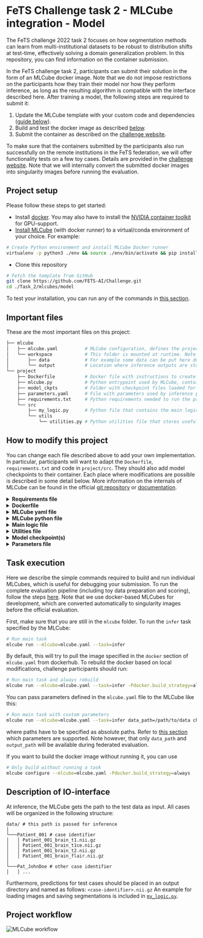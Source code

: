 # FeTS Challenge task 2 - MLCube integration - Model

The FeTS challenge 2022 task 2 focuses on how segmentation methods can learn from multi-institutional datasets to be robust to distribution shifts at test-time, effectively solving a domain generalization problem. In this repository, you can find information on the container submission.

In the FeTS challenge task 2, participants can submit their solution in the form of an MLCube docker image. Note that we do not impose restrictions on the participants how they train their model nor how they perform inference, as long as the resulting algorithm is compatible with the interface described here. After training a model, the following steps are required to submit it:

1. Update the MLCube template with your custom code and dependencies ([guide below](#how-to-modify-this-project)).
2. Build and test the docker image as described [below](#task-execution).
3. Submit the container as described on the [challenge website](https://www.synapse.org/#!Synapse:syn28546456/wiki/617255).

To make sure that the containers submitted by the participants also run successfully on the remote institutions in the FeTS federation, we will offer functionality tests on a few toy cases. Details are provided in the [challenge website](https://www.synapse.org/#!Synapse:syn28546456/wiki/617255). Note that we will internally convert the submitted docker images into singularity images before running the evaluation.

## Project setup

Please follow these steps to get started:

- Install [docker](https://docs.docker.com/engine/install/). You may also have to install the [NVIDIA container toolkit](https://docs.nvidia.com/datacenter/cloud-native/container-toolkit/install-guide.html#installing-on-ubuntu-and-debian) for GPU-support.
- [Install MLCube](https://mlcommons.github.io/mlcube/getting-started/) (with docker runner) to a virtual/conda environment of your choice. For example:

```bash
# Create Python environment and install MLCube Docker runner 
virtualenv -p python3 ./env && source ./env/bin/activate && pip install mlcube-docker
```

<!-- - (Optional) Install MLCube's singularity runner. -->
- Clone this repository

```bash
# Fetch the template from GitHub
git clone https://github.com/FETS-AI/Challenge.git
cd ./Task_2/mlcubes/model
```

To test your installation, you can run any of the commands in [this section](#task-execution).

## Important files

These are the most important files on this project:

```bash
├── mlcube
│   ├── mlcube.yaml          # MLCube configuration, defines the project, author, platform, docker and tasks.
│   └── workspace            # This folder is mounted at runtime. Note that it will be empty during fed. eval.
│       ├── data             # For example some data can be put here during local testing.
│       └── output           # Location where inference outputs are stored.
└── project
    ├── Dockerfile           # Docker file with instructions to create the image.
    ├── mlcube.py            # Python entrypoint used by MLCube, contains the logic for MLCube tasks.
    ├── model_ckpts          # Folder with checkpoint files loaded for inference.
    ├── parameters.yaml      # File with parameters used by inference procedure.
    ├── requirements.txt     # Python requirements needed to run the project inside Docker.
    └── src
        ├── my_logic.py      # Python file that contains the main logic of the project.
        └── utils
            └── utilities.py # Python utilities file that stores useful functions.
```

## How to modify this project

You can change each file described above to add your own implementation. In particular, participants will want to adapt the `Dockerfile`, `requirements.txt` and code in `project/src`. They should also add model checkpoints to their container. Each place where modifications are possible is described in some detail below. More information on the internals of MLCube can be found in the official [git repository](https://github.com/mlcommons/mlcube) or [documentation](https://mlcommons.github.io/mlcube/).

<details><summary><b>Requirements file </b></summary>
<p>

In this file (`requirements.txt`) you can add all the python dependencies needed for running your implementation. These dependencies will be installed during the creation of the docker image, which happens automatically when you run the ```mlcube run ...``` command.
</p>
</details>

<details><summary><b>Dockerfile </b></summary>
<p>

This file can be adapted to add your own docker labels, install some OS dependencies or to change the base docker image. Note however that we *strongly recommend* to use one of our proposed base images (`nvcr.io/nvidia/pytorch:20.08-py3` or tensorflow equivalent), to make sure your application can be executed in the federated evaluation. Note that the [pytorch (or tensorflow) version](https://docs.nvidia.com/deeplearning/frameworks/support-matrix/index.html) inside this container is 1.7.0 (or 2.2.0), so for inference you may not be able to use features introduced in later versions, unfortunately.

</p>
</details>

<details><summary><b>MLCube yaml file </b></summary>
<p>

`mlcube.yaml` contains instructions about the docker image and platform that will be used, information about the project (name, description, authors), and also the tasks defined for the project. **Note** that this file is not submitted and changes will hence not have any effect in the official evaluation. We will use the provided template with the name of your docker image instead.

In the existing implementation you will find the `infer` task, which will be executed in the federated evaluation. It takes the following parameters:

- Input parameters:
  - data_path: folder path containing input data
  - checkpoint_path: folder path containing model checkpoints
  - parameters_file: Extra parameters
- Output parameters:
  - output_path: folder path where output data will be stored

This task loads the input data, processes it and then saves the output result in the output_path. It also prints some information from the extra parameters.

</p>
</details>

<details><summary><b>MLCube python file </b></summary>
<p>

The `mlcube.py` file is the handler file and entrypoint described in the dockerfile. Here you can find all the logic related to how to process each MLCube task. For most challenge participants, the provided template should be usable without modifications.
Note that the *infer* task is the only one that will be executed in the evaluation pipeline.
If you still want to add a new task for your convenience (for example model training), you have to define it inside `mlcube.yaml` with its input and output parameters and then add the logic to handle this new task inside the `mlcube.py` file.

</p>
</details>

<details><summary><b>Main logic file </b></summary>
<p>

The `my_logic.py` file contains the main logic of the project; hence most of the custom implementations by challenge participants are required here. This logic file is called from the `mlcube.py` file.

*Please make sure* that your MLCube obeys the [conventions for input/output folders](#description-of-io-interface) after modification!

</p>
</details>

<details><summary><b>Utilities file </b></summary>
<p>

In the `utilities.py` file you can add some functions that will be useful for your main implementation. In this case, the functions from the utilities file are used inside the main logic file.

</p>
</details>

<details><summary><b>Model checkpoint(s) </b></summary>
<p>

This directory contains model checkpoints that are loaded for inference. The checkpoints used for a challenge submission have to be stored inside the MLCube to guarantee reproducibility. Therefore, please copy them to the `project/model_ckpts` directory, which will be copied to the docker image if you use the provided Dockerfile.
When testing your MLCube locally, different checkpoint directories can be passed to an existing MLCube without rebuilding the image, as described in the [example section](#tasks-execution)). 

</p>
</details>

<details><summary><b>Parameters file </b></summary>
<p>

This file (`parameters.yaml`) contains all extra parameters that aren't files or directories. For example, here you can place all the hyperparameters that you will use for training a model. The parameters used for a challenge submission have to be stored inside the MLCube to guarantee reproducibility. Therefore, please copy the final paramters to the `project/parameters.yaml` file, which will be copied to the docker image if you use the provided Dockerfile.
When testing your MLCube locally, different parameter files can be passed to an existing MLCube without rebuilding the image, as described in the [example section](#tasks-execution)).

</p>
</details>

## Task execution

Here we describe the simple commands required to build and run individual MLCubes, which is useful for debugging your submission.
To run the complete evaluation pipeline (including toy data preparation and scoring), follow the steps [here](../../README.md#how-to-run-the-evaluation-pipeline-locally).
Note that we use docker-based MLCubes for development, which are converted automatically to singularity images before the official evaluation.

First, make sure that you are still in the `mlcube` folder. To run the `infer` task specified by the MLCube:

```bash
# Run main task
mlcube run --mlcube=mlcube.yaml --task=infer
```

By default, this will try to pull the image specified in the `docker` section of `mlcube.yaml` from dockerhub. To rebuild the docker based on local modifications, challenge participants should run:

```Bash
# Run main task and always rebuild
mlcube run --mlcube=mlcube.yaml --task=infer -Pdocker.build_strategy=always
```

You can pass parameters defined in the `mlcube.yaml` file to the MLCube like this:

```Bash
# Run main task with custom parameters
mlcube run --mlcube=mlcube.yaml --task=infer data_path=/path/to/data checkpoint_path=/path/to/checkpoints
```

where paths have to be specified as absolute paths. Refer to [this section](#mlcube-yaml-file) which parameters are supported. Note however, that only `data_path` and `output_path` will be available during federated evaluation.

If you want to build the docker image without running it, you can use

```Bash
# Only build without running a task
mlcube configure --mlcube=mlcube.yaml -Pdocker.build_strategy=always
```

## Description of IO-interface

At inference, the MLCube gets the path to the test data as input. All cases will be organized in the following structure:

```
data/ # this path is passed for inference
│
└───Patient_001 # case identifier
│   │ Patient_001_brain_t1.nii.gz
│   │ Patient_001_brain_t1ce.nii.gz
│   │ Patient_001_brain_t2.nii.gz
│   │ Patient_001_brain_flair.nii.gz
│   
└───Pat_JohnDoe # other case identifier
│   │ ...
```

Furthermore, predictions for test cases should be placed in an output directory and named as follows: `<case-identifier>.nii.gz`
An example for loading images and saving segmentations is included in [`my_logic.py`](project/src/my_logic.py).


## Project workflow

![MLCube workflow](https://i.imgur.com/qXRp3Tb.png)